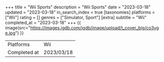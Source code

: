+++
title = "Wii Sports"
description = "Wii Sports"
date = "2023-03-18"
updated = "2023-03-18"
in_search_index = true
[taxonomies]
platforms = ["Wii"]
rating = []
genres = ["Simulator, Sport"]
[extra]
subtitle = "Wii"
completed_at = "2023-03-18"
+++
{{ image(src="https://images.igdb.com/igdb/image/upload/t_cover_big/co3vge.jpg") }}

|              |            |
| ------------ | ---------- |
| Platforms    | Wii |
| Completed at | 2023/03/18 |

